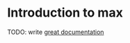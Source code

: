 # Introduction to max

TODO: write [great documentation](http://jacobian.org/writing/what-to-write/)
